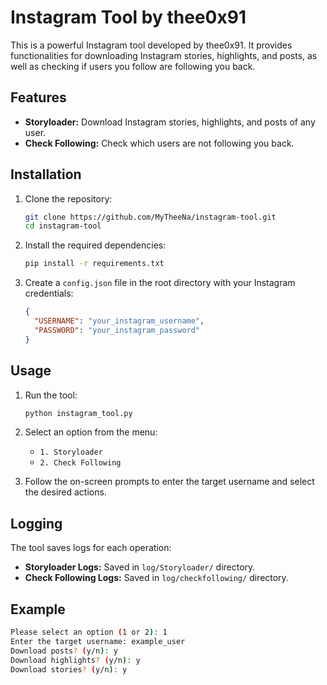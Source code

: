 # Instagram Tool by thee0x91

This is a powerful Instagram tool developed by thee0x91. It provides functionalities for downloading Instagram stories, highlights, and posts, as well as checking if users you follow are following you back.

## Features

- **Storyloader:** Download Instagram stories, highlights, and posts of any user.
- **Check Following:** Check which users are not following you back.

## Installation

1. Clone the repository:

    ```sh
    git clone https://github.com/MyTheeNa/instagram-tool.git
    cd instagram-tool
    ```

2. Install the required dependencies:

    ```sh
    pip install -r requirements.txt
    ```

3. Create a `config.json` file in the root directory with your Instagram credentials:

    ```json
    {
      "USERNAME": "your_instagram_username",
      "PASSWORD": "your_instagram_password"
    }
    ```

## Usage

1. Run the tool:

    ```sh
    python instagram_tool.py
    ```

2. Select an option from the menu:

    - `1. Storyloader`
    - `2. Check Following`

3. Follow the on-screen prompts to enter the target username and select the desired actions.

## Logging

The tool saves logs for each operation:

- **Storyloader Logs:** Saved in `log/Storyloader/` directory.
- **Check Following Logs:** Saved in `log/checkfollowing/` directory.

## Example

```sh
Please select an option (1 or 2): 1
Enter the target username: example_user
Download posts? (y/n): y
Download highlights? (y/n): y
Download stories? (y/n): y
